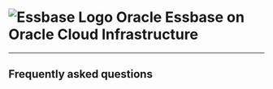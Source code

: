 # ![Essbase Logo](./images/logo.png) Oracle Essbase on Oracle Cloud Infrastructure

---

## Frequently asked questions


